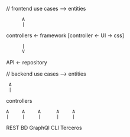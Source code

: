 // frontend
use cases --> entities
     
          A
          | 

 controllers <-  framework [controller <- UI -> css]
 
          |
          V
 API <- repository

// backend
use cases --> entities

     A
     |
 controllers
       
    A     A     A      A     A
    |     |     |      |     |
  REST   BD  GraphQl  CLI  Terceros
